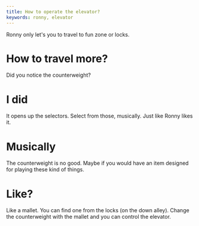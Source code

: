 ```yaml
---
title: How to operate the elevator?
keywords: ronny, elevator
---
```


Ronny only let's you to travel to fun zone or locks.

# How to travel more?
Did you notice the counterweight?

# I did
It opens up the selectors. Select from those, musically. Just like Ronny likes it.

# Musically
The counterweight is no good. Maybe if you would have an item designed for playing these kind of things.

# Like?
Like a mallet. You can find one from the locks (on the down alley). Change the counterweight with the mallet and you can control the elevator.
